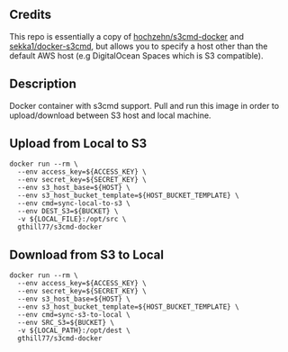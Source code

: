## Credits
This repo is essentially a copy of [hochzehn/s3cmd-docker](https://github.com/hochzehn/s3cmd-docker) and [sekka1/docker-s3cmd](https://github.com/sekka1/docker-s3cmd), but allows you to specify a host other than the default AWS host (e.g DigitalOcean Spaces which is S3 compatible).

## Description
Docker container with s3cmd support. Pull and run this image in order to upload/download between S3 host and local machine.

## Upload from Local to S3
```
docker run --rm \
  --env access_key=${ACCESS_KEY} \
  --env secret_key=${SECRET_KEY} \
  --env s3_host_base=${HOST} \
  --env s3_host_bucket_template=${HOST_BUCKET_TEMPLATE} \
  --env cmd=sync-local-to-s3 \
  --env DEST_S3=${BUCKET} \
  -v ${LOCAL_FILE}:/opt/src \
  gthill77/s3cmd-docker
```

## Download from S3 to Local
```
docker run --rm \
  --env access_key=${ACCESS_KEY} \
  --env secret_key=${SECRET_KEY} \
  --env s3_host_base=${HOST} \
  --env s3_host_bucket_template=${HOST_BUCKET_TEMPLATE} \
  --env cmd=sync-s3-to-local \
  --env SRC_S3=${BUCKET} \
  -v ${LOCAL_PATH}:/opt/dest \
  gthill77/s3cmd-docker
```
